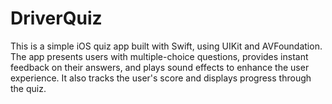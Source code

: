 # DriverQuiz
 This is a simple iOS quiz app built with Swift, using UIKit and AVFoundation. The app presents users with multiple-choice questions, provides instant feedback on their answers, and plays sound effects to enhance the user experience. It also tracks the user's score and displays progress through the quiz.
